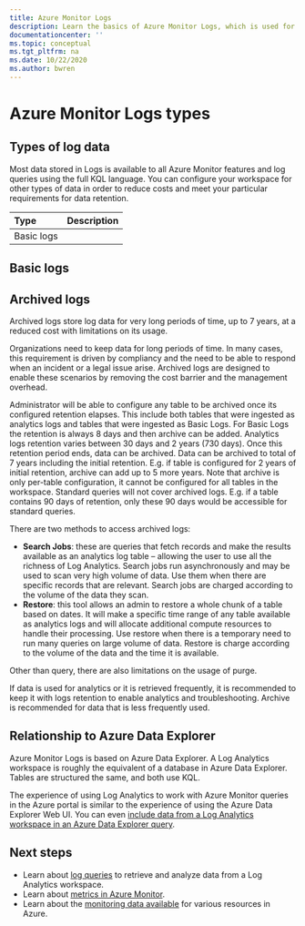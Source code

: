```yaml
---
title: Azure Monitor Logs
description: Learn the basics of Azure Monitor Logs, which is used for advanced analysis of monitoring data.
documentationcenter: ''
ms.topic: conceptual
ms.tgt_pltfrm: na
ms.date: 10/22/2020
ms.author: bwren
---
```


# Azure Monitor Logs types

## Types of log data
Most data stored in Logs is available to all Azure Monitor features and log queries using the full KQL language. You can configure your workspace for other types of data in order to reduce costs and meet your particular requirements for data retention.


| Type | Description |
|:---|:---|
| Basic logs | 

## Basic logs


## Archived logs
Archived logs store log data for very long periods of time, up to 7 years, at a reduced cost with limitations on its usage.

Organizations need to keep data for long periods of time. In many cases, this requirement is driven by compliancy and the need to be able to respond when an incident or a legal issue arise. Archived logs are designed to enable these scenarios by removing the cost barrier and the management overhead.

Administrator will be able to configure any table to be archived once its configured retention elapses. This include both tables that were ingested as analytics logs and tables that were ingested as Basic Logs. For Basic Logs the retention is always 8 days and then archive can be added. Analytics logs retention varies between 30 days and 2 years (730 days). Once this retention period ends, data can be archived. Data can be archived to total of 7 years including the initial retention. E.g. if table is configured for 2 years of initial retention, archive can add up to 5 more years. Note that archive is only per-table configuration, it cannot be configured for all tables in the workspace.
Standard queries will not cover archived logs. E.g. if a table contains 90 days of retention, only these 90 days would be accessible for standard queries. 

There are two methods to access archived logs: 

- **Search Jobs**: these are queries that fetch records and make the results available as an analytics log table – allowing the user to use all the richness of Log Analytics. Search jobs run asynchronously and may be used to scan very high volume of data. Use them when there are specific records that are relevant. Search jobs are charged according to the volume of the data they scan.
- **Restore**: this tool allows an admin to restore a whole chunk of a table based on dates. It will make a specific time range of any table available as analytics logs and will allocate additional compute resources to handle their processing. Use restore when there is a temporary need to run many queries on large volume of data. Restore is charge according to the volume of the data and the time it is available.

Other than query, there are also limitations on the usage of purge. 

If data is used for analytics or it is retrieved frequently, it is recommended to keep it with logs retention to enable analytics and troubleshooting. Archive is recommended for data that is less frequently used.


## Relationship to Azure Data Explorer
Azure Monitor Logs is based on Azure Data Explorer. A Log Analytics workspace is roughly the equivalent of a database in Azure Data Explorer. Tables are structured the same, and both use KQL. 

The experience of using Log Analytics to work with Azure Monitor queries in the Azure portal is similar to the experience of using the Azure Data Explorer Web UI. You can even [include data from a Log Analytics workspace in an Azure Data Explorer query](/azure/data-explorer/query-monitor-data). 

## Next steps

- Learn about [log queries](./log-query-overview.md) to retrieve and analyze data from a Log Analytics workspace.
- Learn about [metrics in Azure Monitor](../essentials/data-platform-metrics.md).
- Learn about the [monitoring data available](../agents/data-sources.md) for various resources in Azure.